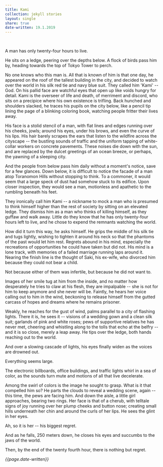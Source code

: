 ```yaml
---
title: Kami
collection: jekyll stories
layout: single
share: true
date-written: 19.1.2019
---
```


&nbsp;
&nbsp;

<p>
A man has only twenty-four hours to live.
</p>

<p>
He sits on a ledge, peering over the depths below. A flock of birds pass him by, heading towards the top of Tokyo Tower to perch.
</p>

<p>
No one knows who this man is. All that is known of him is that one day, he appeared on the roof of the tallest building in the city, and decided to watch over the world in his silk red tie and navy blue suit. They called him 'Kami' -- God. On his pallid face are watchful eyes that open up like voids hungry for detail. Kami is the overseer of life and death, of merriment and discord, who sits on a precipice where his own existence is trifling. Back hunched and shoulders slacked, he traces his pupils on the city below, like a pencil tip lining the page of a blinking coloring book, watching people fritter their lives away. 
</p>

<p>
His face is a stolid stencil of a man, with flat lines and edges running over his cheeks, jowls; around his eyes, under his brows, and even the curve of his lips. His hair barely scrapes the ears that listen to the wildfire across the cityscape -- the bustling sounds of traffic and the uniform tapping of white-collar workers on concrete pavements. These noises die down with the sun, and are replaced by the dulcet greetings of an ocean breeze, or perhaps, the yawning of a sleeping city. 
</p>

<p>
And the people from below pass him  daily without a moment's notice, save for a few glances. Down below, it is difficult to notice the facade of a man atop Toranomon Hills without stopping to think. To a commoner, it would seem that a large speck of dust had somehow stuck to its edifice. Upon closer inspection, they would see a man, motionless and apathetic to the rumbling beneath his feet. 
</p>

<p>
They ironically call him Kami -- a nickname to mock a man who is presumed to think himself higher than the rest of society by sitting on an elevated ledge. They dismiss him as a man who thinks of killing himself, as they guffaw and walk away. Little do they know that he has only twenty-four hours left to live, and he chose to expend the remnants watching the world. 
</p>

<p>
How did it turn this way, he asks himself.  He grips the middle of his silk tie and tugs lightly, wishing to tighten it around his neck so that the phantoms of the past would let him rest. Regrets abound in his mind, especially the recreations of opportunities he could have taken but did not. His mind is a lone track, with memories of a failed marriage running laps around it. Nearing the finish line is the thought of Saki, his ex-wife, who divorced him because they could not bear a child. 
</p>

<p>
Not because either of them was infertile, but because he did not want to.
</p>

<p>
Images of her smile tug at him from the inside, and no matter how desperately he tries to claw at his flesh, they are impalpable -- she is not for him to keep anymore and she never will be. Faintly, he hears her voice calling out to him in the wind, beckoning to release himself from the gutted carcass of hopes and dreams where he remains prisoner.
</p>

<p>
Weakly, he reaches for the gust of wind, palms parallel to a city of flashing lights. There it is, he sees it -- visions of a wedding gown and a clean silk suit; garlands of pink and white roses; pews of supportive relatives he has never met, cheering and whistling along to the tolls that echo at the belfry -- and it is so close, merely a leap away. He tips over the ledge, both hands reaching out to the world.
</p>

<p>
And over a slowing cascade of lights, his eyes finally widen as the voices are drowned out.
</p>

<p>
 Everything seems large. 
</p>

<p>
The electronic billboards, office buildings, and traffic lights whirl in a sea of color, as the sounds turn mute and motions of all that live decelerate.
</p>

<p>
Among the swirl of colors is the image he sought to grasp. What is it that compelled him so? He parts the clouds to reveal a wedding scene, again -- this time, the pews are facing him. And down the aisle, a little girl approaches, bearing two rings. Her face is that of a cherub, with telltale signs of joy running over her plump cheeks and button nose; creating small hills underneath her chin and around the curls of her lips. He sees the glint in her eyes.
</p>

<p>
Ah, so it is her -- his biggest regret.
</p>

<p>
And as he falls, 250 meters down, he closes his eyes and succumbs to the jaws of the world. 
</p>

<p>
Then, by the end of the twenty fourth hour, there is nothing but regret.
</p>



<em> {{page.date-written}} </em>